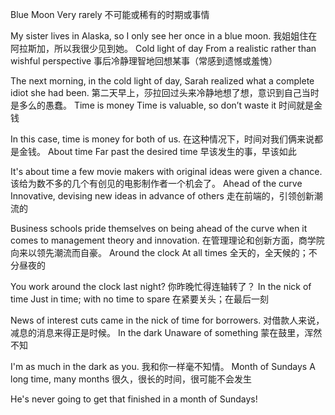 



Blue Moon
Very rarely
不可能或稀有的时期或事情

My sister lives in Alaska, so I only see her once in a blue moon.
我姐姐住在阿拉斯加，所以我很少见到她。
Cold light of day
From a realistic rather than wishful perspective
事后冷静理智地回想某事（常感到遗憾或羞愧）

The next morning, in the cold light of day, Sarah realized what a complete idiot she had been.
第二天早上，莎拉回过头来冷静地想了想，意识到自己当时是多么的愚蠢。
Time is money
Time is valuable, so don’t waste it
时间就是金钱

In this case, time is money for both of us.
在这种情况下，时间对我们俩来说都是金钱。
About time
Far past the desired time
早该发生的事，早该如此

It's about time a few movie makers with original ideas were given a chance.
该给为数不多的几个有创见的电影制作者一个机会了。
Ahead of the curve
Innovative, devising new ideas in advance of others
走在前端的，引领创新潮流的

Business schools pride themselves on being ahead of the curve when it comes to management theory and innovation.
在管理理论和创新方面，商学院向来以领先潮流而自豪。
Around the clock
At all times
全天的，全天候的；不分昼夜的

You work around the clock last night?
你昨晚忙得连轴转了？
In the nick of time
Just in time; with no time to spare
在紧要关头；在最后一刻

News of interest cuts came in the nick of time for borrowers.
对借款人来说，减息的消息来得正是时候。
In the dark
Unaware of something
蒙在鼓里，浑然不知

I'm as much in the dark as you.
我和你一样毫不知情。
Month of Sundays
A long time, many months
很久，很长的时间，很可能不会发生

He's never going to get that finished in a month of Sundays!